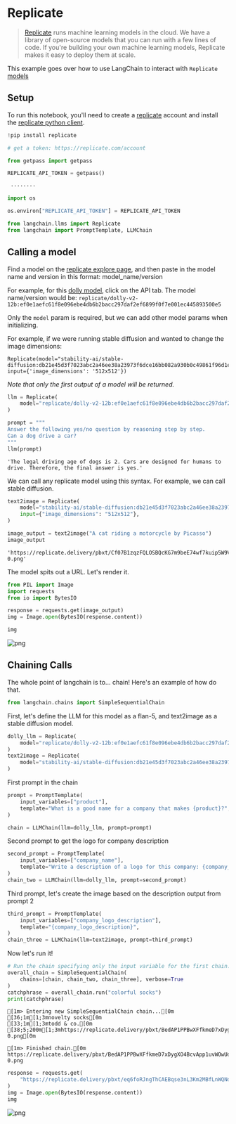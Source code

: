 # Replicate

>[Replicate](https://replicate.com/blog/machine-learning-needs-better-tools) runs machine learning models in the cloud. We have a library of open-source models that you can run with a few lines of code. If you're building your own machine learning models, Replicate makes it easy to deploy them at scale.

This example goes over how to use LangChain to interact with `Replicate` [models](https://replicate.com/explore)

## Setup

To run this notebook, you'll need to create a [replicate](https://replicate.com) account and install the [replicate python client](https://github.com/replicate/replicate-python).


```python
!pip install replicate
```


```python
# get a token: https://replicate.com/account

from getpass import getpass

REPLICATE_API_TOKEN = getpass()
```

     ········
    


```python
import os

os.environ["REPLICATE_API_TOKEN"] = REPLICATE_API_TOKEN
```


```python
from langchain.llms import Replicate
from langchain import PromptTemplate, LLMChain
```

## Calling a model

Find a model on the [replicate explore page](https://replicate.com/explore), and then paste in the model name and version in this format: model_name/version

For example, for this [dolly model](https://replicate.com/replicate/dolly-v2-12b), click on the API tab. The model name/version would be: `replicate/dolly-v2-12b:ef0e1aefc61f8e096ebe4db6b2bacc297daf2ef6899f0f7e001ec445893500e5`

Only the `model` param is required, but we can add other model params when initializing.

For example, if we were running stable diffusion and wanted to change the image dimensions:

```
Replicate(model="stability-ai/stable-diffusion:db21e45d3f7023abc2a46ee38a23973f6dce16bb082a930b0c49861f96d1e5bf", input={'image_dimensions': '512x512'})
```
                       
*Note that only the first output of a model will be returned.*


```python
llm = Replicate(
    model="replicate/dolly-v2-12b:ef0e1aefc61f8e096ebe4db6b2bacc297daf2ef6899f0f7e001ec445893500e5"
)
```


```python
prompt = """
Answer the following yes/no question by reasoning step by step. 
Can a dog drive a car?
"""
llm(prompt)
```




    'The legal driving age of dogs is 2. Cars are designed for humans to drive. Therefore, the final answer is yes.'



We can call any replicate model using this syntax. For example, we can call stable diffusion.


```python
text2image = Replicate(
    model="stability-ai/stable-diffusion:db21e45d3f7023abc2a46ee38a23973f6dce16bb082a930b0c49861f96d1e5bf",
    input={"image_dimensions": "512x512"},
)
```


```python
image_output = text2image("A cat riding a motorcycle by Picasso")
image_output
```




    'https://replicate.delivery/pbxt/Cf07B1zqzFQLOSBQcKG7m9beE74wf7kuip5W9VxHJFembefKE/out-0.png'



The model spits out a URL. Let's render it.


```python
from PIL import Image
import requests
from io import BytesIO

response = requests.get(image_output)
img = Image.open(BytesIO(response.content))

img
```




    
![png](replicate_files/replicate_14_0.png)
    



## Chaining Calls
The whole point of langchain is to... chain! Here's an example of how do that.


```python
from langchain.chains import SimpleSequentialChain
```

First, let's define the LLM for this model as a flan-5, and text2image as a stable diffusion model.


```python
dolly_llm = Replicate(
    model="replicate/dolly-v2-12b:ef0e1aefc61f8e096ebe4db6b2bacc297daf2ef6899f0f7e001ec445893500e5"
)
text2image = Replicate(
    model="stability-ai/stable-diffusion:db21e45d3f7023abc2a46ee38a23973f6dce16bb082a930b0c49861f96d1e5bf"
)
```

First prompt in the chain


```python
prompt = PromptTemplate(
    input_variables=["product"],
    template="What is a good name for a company that makes {product}?",
)

chain = LLMChain(llm=dolly_llm, prompt=prompt)
```

Second prompt to get the logo for company description


```python
second_prompt = PromptTemplate(
    input_variables=["company_name"],
    template="Write a description of a logo for this company: {company_name}",
)
chain_two = LLMChain(llm=dolly_llm, prompt=second_prompt)
```

Third prompt, let's create the image based on the description output from prompt 2


```python
third_prompt = PromptTemplate(
    input_variables=["company_logo_description"],
    template="{company_logo_description}",
)
chain_three = LLMChain(llm=text2image, prompt=third_prompt)
```

Now let's run it!


```python
# Run the chain specifying only the input variable for the first chain.
overall_chain = SimpleSequentialChain(
    chains=[chain, chain_two, chain_three], verbose=True
)
catchphrase = overall_chain.run("colorful socks")
print(catchphrase)
```

    
    
    [1m> Entering new SimpleSequentialChain chain...[0m
    [36;1m[1;3mnovelty socks[0m
    [33;1m[1;3mtodd & co.[0m
    [38;5;200m[1;3mhttps://replicate.delivery/pbxt/BedAP1PPBwXFfkmeD7xDygXO4BcvApp1uvWOwUdHM4tcQfvCB/out-0.png[0m
    
    [1m> Finished chain.[0m
    https://replicate.delivery/pbxt/BedAP1PPBwXFfkmeD7xDygXO4BcvApp1uvWOwUdHM4tcQfvCB/out-0.png
    


```python
response = requests.get(
    "https://replicate.delivery/pbxt/eq6foRJngThCAEBqse3nL3Km2MBfLnWQNd0Hy2SQRo2LuprCB/out-0.png"
)
img = Image.open(BytesIO(response.content))
img
```




    
![png](replicate_files/replicate_27_0.png)
    




```python

```
